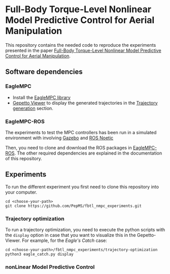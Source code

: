 # Full-Body Torque-Level Nonlinear Model Predictive Control for Aerial Manipulation
This repository contains the needed code to reproduce the experiments presented in the paper [Full-Body Torque-Level Nonlinear Model Predictive Control for Aerial Manipulation](link).

## Software dependencies
### EagleMPC
- Install the [EagleMPC library](https://github.com/PepMS/eagle-mpc)
- [Gepetto Viewer](https://github.com/Gepetto/gepetto-viewer-corba) to display the generated trajectories in the [Trajectory generation](#to) section.
### EagleMPC-ROS
The experiments to test the MPC controllers has been run in a simulated environment with involving [Gazebo](http://gazebosim.org/) and [ROS Noetic](http://wiki.ros.org/noetic/Installation/Ubuntu)

Then, you need to clone and download the ROS packages in [EagleMPC-ROS](https://github.com/PepMS/eagle_mpc_ros). The other required dependencies are explained in the documentation of this repository.

## Experiments
To run the different experiment you first need to clone this repository into your computer.
```console
cd <choose-your-path>
git clone https://github.com/PepMS/fbtl_nmpc_experiments.git
```

### <a name="to"></a> Trajectory optimization
To run a trajectory optimization, you need to execute the python scripts with the `display` option in case that you want to visualize this in the Gepetto-Viewer. For example, for the *Eagle's Catch* case:
```
cd <choose-your-path>/fbtl_nmpc_experiments/trajectory-optimization
python3 eagle_catch.py display
```
### <a name="mpc"></a> nonLinear Model Predictive Control


